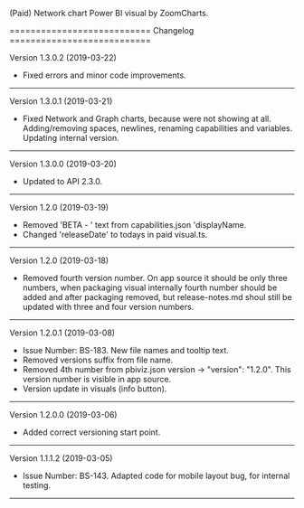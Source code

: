 (Paid) Network chart Power BI visual by ZoomCharts.

=========================== Changelog ===========================

Version 1.3.0.2 (2019-03-22)

* Fixed errors and minor code improvements. 

-----------------------------------------------------------------

Version 1.3.0.1 (2019-03-21)

* Fixed Network and Graph charts, because were not showing at all. 
  Adding/removing spaces, newlines, renaming capabilities and 
  variables.
  Updating internal version.

-----------------------------------------------------------------

Version 1.3.0.0 (2019-03-20)

* Updated to API 2.3.0.

-----------------------------------------------------------------

Version 1.2.0 (2019-03-19)

* Removed 'BETA - ' text from capabilities.json 'displayName.
* Changed 'releaseDate' to todays in paid visual.ts.

-----------------------------------------------------------------

Version 1.2.0 (2019-03-18)

* Removed fourth version number. On app source it should be only 
  three numbers, when packaging visual internally fourth number 
  should be added and after packaging removed, but release-notes.md
  shoul still be updated with three and four version numbers.

-----------------------------------------------------------------

Version 1.2.0.1 (2019-03-08)

* Issue Number: BS-183.
  New file names and tooltip text.
* Removed versions suffix from file name.
* Removed 4th number from pbiviz.json version -> "version": "1.2.0".
  This version number is visible in app source.
* Version update in visuals (info button).

-----------------------------------------------------------------

Version 1.2.0.0 (2019-03-06)

* Added correct versioning start point.

-----------------------------------------------------------------

Version 1.1.1.2 (2019-03-05)

* Issue Number: BS-143.
  Adapted code for mobile layout bug, for internal testing.

-----------------------------------------------------------------
